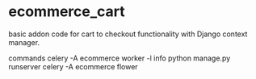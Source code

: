 # ecommerce_cart
basic addon code for cart to checkout functionality with Django context manager.


commands
celery -A ecommerce worker -l info
python manage.py runserver
celery -A ecommerce flower
